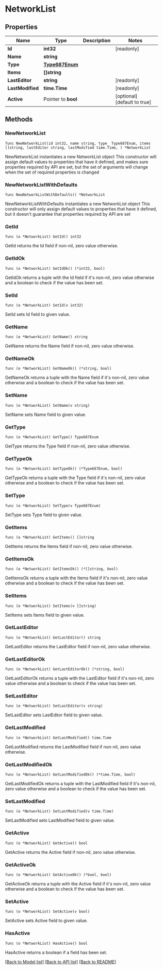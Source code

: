 # NetworkList

## Properties

Name | Type | Description | Notes
------------ | ------------- | ------------- | -------------
**Id** | **int32** |  | [readonly] 
**Name** | **string** |  | 
**Type** | [**Type687Enum**](Type687Enum.md) |  | 
**Items** | **[]string** |  | 
**LastEditor** | **string** |  | [readonly] 
**LastModified** | **time.Time** |  | [readonly] 
**Active** | Pointer to **bool** |  | [optional] [default to true]

## Methods

### NewNetworkList

`func NewNetworkList(id int32, name string, type_ Type687Enum, items []string, lastEditor string, lastModified time.Time, ) *NetworkList`

NewNetworkList instantiates a new NetworkList object
This constructor will assign default values to properties that have it defined,
and makes sure properties required by API are set, but the set of arguments
will change when the set of required properties is changed

### NewNetworkListWithDefaults

`func NewNetworkListWithDefaults() *NetworkList`

NewNetworkListWithDefaults instantiates a new NetworkList object
This constructor will only assign default values to properties that have it defined,
but it doesn't guarantee that properties required by API are set

### GetId

`func (o *NetworkList) GetId() int32`

GetId returns the Id field if non-nil, zero value otherwise.

### GetIdOk

`func (o *NetworkList) GetIdOk() (*int32, bool)`

GetIdOk returns a tuple with the Id field if it's non-nil, zero value otherwise
and a boolean to check if the value has been set.

### SetId

`func (o *NetworkList) SetId(v int32)`

SetId sets Id field to given value.


### GetName

`func (o *NetworkList) GetName() string`

GetName returns the Name field if non-nil, zero value otherwise.

### GetNameOk

`func (o *NetworkList) GetNameOk() (*string, bool)`

GetNameOk returns a tuple with the Name field if it's non-nil, zero value otherwise
and a boolean to check if the value has been set.

### SetName

`func (o *NetworkList) SetName(v string)`

SetName sets Name field to given value.


### GetType

`func (o *NetworkList) GetType() Type687Enum`

GetType returns the Type field if non-nil, zero value otherwise.

### GetTypeOk

`func (o *NetworkList) GetTypeOk() (*Type687Enum, bool)`

GetTypeOk returns a tuple with the Type field if it's non-nil, zero value otherwise
and a boolean to check if the value has been set.

### SetType

`func (o *NetworkList) SetType(v Type687Enum)`

SetType sets Type field to given value.


### GetItems

`func (o *NetworkList) GetItems() []string`

GetItems returns the Items field if non-nil, zero value otherwise.

### GetItemsOk

`func (o *NetworkList) GetItemsOk() (*[]string, bool)`

GetItemsOk returns a tuple with the Items field if it's non-nil, zero value otherwise
and a boolean to check if the value has been set.

### SetItems

`func (o *NetworkList) SetItems(v []string)`

SetItems sets Items field to given value.


### GetLastEditor

`func (o *NetworkList) GetLastEditor() string`

GetLastEditor returns the LastEditor field if non-nil, zero value otherwise.

### GetLastEditorOk

`func (o *NetworkList) GetLastEditorOk() (*string, bool)`

GetLastEditorOk returns a tuple with the LastEditor field if it's non-nil, zero value otherwise
and a boolean to check if the value has been set.

### SetLastEditor

`func (o *NetworkList) SetLastEditor(v string)`

SetLastEditor sets LastEditor field to given value.


### GetLastModified

`func (o *NetworkList) GetLastModified() time.Time`

GetLastModified returns the LastModified field if non-nil, zero value otherwise.

### GetLastModifiedOk

`func (o *NetworkList) GetLastModifiedOk() (*time.Time, bool)`

GetLastModifiedOk returns a tuple with the LastModified field if it's non-nil, zero value otherwise
and a boolean to check if the value has been set.

### SetLastModified

`func (o *NetworkList) SetLastModified(v time.Time)`

SetLastModified sets LastModified field to given value.


### GetActive

`func (o *NetworkList) GetActive() bool`

GetActive returns the Active field if non-nil, zero value otherwise.

### GetActiveOk

`func (o *NetworkList) GetActiveOk() (*bool, bool)`

GetActiveOk returns a tuple with the Active field if it's non-nil, zero value otherwise
and a boolean to check if the value has been set.

### SetActive

`func (o *NetworkList) SetActive(v bool)`

SetActive sets Active field to given value.

### HasActive

`func (o *NetworkList) HasActive() bool`

HasActive returns a boolean if a field has been set.


[[Back to Model list]](../README.md#documentation-for-models) [[Back to API list]](../README.md#documentation-for-api-endpoints) [[Back to README]](../README.md)


